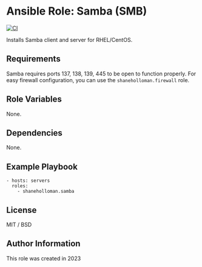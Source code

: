 # Ansible Role: Samba (SMB)

[![CI](https://github.com/shaneholloman/ansible-role-samba/actions/workflows/ci.yml/badge.svg)](https://github.com/shaneholloman/ansible-role-samba/actions/workflows/ci.yml)

Installs Samba client and server for RHEL/CentOS.

## Requirements

Samba requires ports 137, 138, 139, 445 to be open to function properly. For easy firewall configuration, you can use the `shaneholloman.firewall` role.

## Role Variables

None.

## Dependencies

None.

## Example Playbook

    - hosts: servers
      roles:
        - shaneholloman.samba

## License

MIT / BSD

## Author Information

This role was created in 2023
